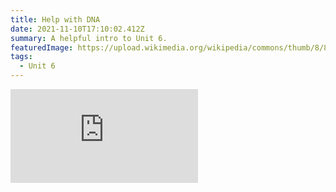 ```yaml
---
title: Help with DNA
date: 2021-11-10T17:10:02.412Z
summary: A helpful intro to Unit 6.
featuredImage: https://upload.wikimedia.org/wikipedia/commons/thumb/8/8b/%C3%81cido_desoxirribonucleico_%28DNA%29.png/640px-%C3%81cido_desoxirribonucleico_%28DNA%29.png
tags:
  - Unit 6
---
```

<div class="youtube-container"><iframe class="responsive-iframe" src="https://www.youtube.com/embed/8m6hHRlKwxY" frameborder="0" allow="accelerometer; autoplay; clipboard-write; encrypted-media; gyroscope; picture-in-picture" allowfullscreen></iframe></div>
